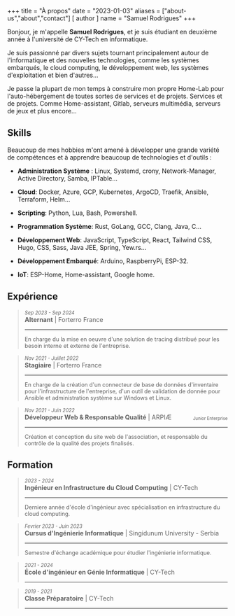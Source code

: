 +++
title = "À propos"
date = "2023-01-03"
aliases = ["about-us","about","contact"]
[ author ]
  name = "Samuel Rodrigues"
+++

<style>
.date {
  font-style: italic;
  font-size: .8em
}

.job-title {
  margin-top: 6px;
  margin-bottom: 6px;
  font-weight: normal;
}
.job-post {
  margin-top: 6px;
  margin-bottom: 6px;
  font-weight: bold;
}
.job-desc {
  font-size: .9em
}
.company-notes {
  padding-top: 6px;
  font-size: 0.7em;
}
.job-title-container {
  display: flex;
  justify-content: space-between;
  align-item: center;
}
</style>

Bonjour, je m'appelle **Samuel Rodrigues**, et je suis étudiant en deuxième année
à l'université de CY-Tech en informatique.

Je suis passionné par divers sujets tournant principalement autour de l'informatique
et des nouvelles technologies, comme les systèmes embarqués, le cloud computing,
le développement web, les systèmes d'exploitation et bien d'autres...

Je passe la plupart de mon temps à construire mon propre Home-Lab pour l'auto-hébergement
de toutes sortes de services et de projets. Services et de projets. Comme Home-assistant,
Gitlab, serveurs multimédia, serveurs de jeux et plus encore...

## Skills

Beaucoup de mes hobbies m'ont amené à développer une grande variété de compétences
et à apprendre beaucoup de technologies et d'outils :

- **Administration Système** : Linux, Systemd, crony, Network-Manager, Active Directory,
Samba, IPTable...

- **Cloud**: Docker, Azure, GCP, Kubernetes, ArgoCD,
Traefik, Ansible, Terraform, Helm...

- **Scripting**: Python, Lua, Bash, Powershell.

- **Programmation  Système**: Rust, GoLang, GCC, Clang, Java, C...

- **Développement Web**: JavaScript, TypeScript, React, Tailwind CSS, Hugo, CSS,
Sass, Java JEE, Spring, Yew.rs...

- **Développement Embarqué**: Arduino, RaspberryPi, ESP-32.

- **IoT**: ESP-Home, Home-assistant, Google home.

## Expérience

> <div>
>   <span class="date">Sep 2023 - Sep 2024</span> <br>
>   <div class="job-title-container" >
>     <div>
>     <span class="job-post">Alternant</span> |
>     <span class="job-title">Forterro France</span>
>     </div>
>   </div>
>   <hr />
>   <p class="job-desc">
> En charge du la mise en oeuvre d'une solution de tracing distribué pour les besoin interne et externe de l'entreprise.
>   </p>
> </div>

> <div>
>   <span class="date">Nov 2021 - Juillet 2022</span> <br>
>   <div class="job-title-container" >
>     <div>
>     <span class="job-post">Stagiaire</span> |
>     <span class="job-title">Forterro France</span>
>     </div>
>   </div>
>   <hr />
>   <p class="job-desc">
> En charge de la création d'un connecteur de base de données d'inventaire pour
> l'infrastructure de l'entreprise, d'un outil de validation de
> donnée pour Ansible et administration système sur Windows
> et Linux.
>   </p>
> </div>

> <div>
>   <span class="date">Nov 2021 - Juin 2022</span> <br>
>   <div class="job-title-container" >
>     <div>
>     <span class="job-post">Développeur Web & Responsable Qualité</span> |
>     <span class="job-title">ARPIÆ</span>
>     </div>
>     <span class="company-notes">Junior Enterprise</span>
>   </div>
>   <hr />
>   <p class="job-desc">
>     Création et conception du site web de l'association, et responsable du contrôle
>     de la qualité des projets finalisés.
>   </p>
> </div>

## Formation

> <div>
>   <span class="date">2023 - 2024</span> <br>
>   <div class="job-title-container" >
>     <div>
>     <span class="job-post">Ingénieur en Infrastructure du Cloud Computing</span> |
>     <span class="job-title">CY-Tech</span>
>     </div>
>   </div>
>   <hr />
>   <p class="job-desc">
>     Derniere année d'école d'ingénieur avec spécialisation en infrastructure du cloud computing.
>   </p>
> </div>

> <div>
>   <span class="date">Fevrier 2023 - Juin 2023</span> <br>
>   <div class="job-title-container" >
>     <div>
>     <span class="job-post">Cursus d'Ingénierie Informatique</span> |
>     <span class="job-title">Singidunum University - Serbia</span>
>     </div>
>   </div>
>   <hr />
>   <p class="job-desc">
>     Semestre d'échange académique pour étudier l'ingénierie informatique.
>   </p>
> </div>

> <div>
>   <span class="date">2021 - 2024</span> <br>
>   <div class="job-title-container" >
>     <div>
>     <span class="job-post">École d'ingénieur en Génie Informatique</span> |
>     <span class="job-title">CY-Tech</span>
>     </div>
>   </div>
>   <hr />
>   <p class="job-desc">
>   </p>
> </div>

> <div>
>   <span class="date">2019 - 2021</span> <br>
>   <div class="job-title-container" >
>     <div>
>     <span class="job-post">Classe Préparatoire</span> |
>     <span class="job-title">CY-Tech</span>
>     </div>
>   </div>
>   <hr />
>   <p class="job-desc">
>   </p>
> </div>
